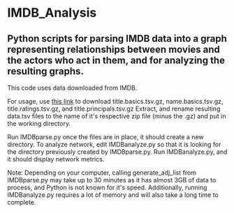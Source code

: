 <h1>IMDB_Analysis</h1>
<h2>Python scripts for parsing IMDB data into a graph representing relationships between movies and the actors who act in them, and for analyzing the resulting graphs.</h2>

This code uses data downloaded from IMDB.

For usage,  use <a href="https://datasets.imdbws.com/">this link</a> to download title.basics.tsv.gz, name.basics.tsv.gz, title.ratings.tsv.gz, and title.principals.tsv.gz Extract, and rename resulting data.tsv files to the name of it's respective zip file (minus the .gz) and put in the working directory.

Run IMDBparse.py once the files are in place, it should create a new directory. To analyze network, edit IMDBanalyze.py so that it is looking for the directory previously created by IMDBparse.py. Run IMDBanalyze.py, and it should display network metrics. 

Note: Depending on your computer, calling generate_adj_list from IMDBparse.py may take up to 30 minutes as it has almost 3GB of data to process, and Python is not known for it's speed. Additionally, running IMDBanalyze.py requires a lot of memory and will also take a long time to complete.
